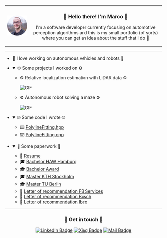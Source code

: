 <table border="0">
 <tr>
    <td>
      <img align="center" alt="me" src=".resources/me.png" width=200px />
    </td>
    <td>
      <h3 align="center" > 👋 Hello there! I'm Marco 👋 </h3>
      <p align="center" > I'm a software developer currently focusing on automotive perception algorithms and this is my small portfolio (of sorts) where you can get an idea about the stuff that I do 🙂 </p>
    </td>
 </tr>
</table>

---


- 💓 I love working on autonomous vehicles and robots 💓

- <details open>
  <summary> ⚙️ Some projects I worked on ⚙️ </summary>

  -  ⚙️ Relative localization estimation with LiDAR data ⚙️

     <img align="center" alt="GIF" src=".resources/relloc.gif" width=500px />
  -  ⚙️ Autonomous robot solving a maze ⚙️

     <img align="center" alt="GIF" src=".resources/robot.gif" width=500px />

</details>

- <details open>
  <summary> 🤓 Some code I wrote 🤓 </summary>

  -  ⌨️ [PolylineFitting.hpp](.resources/PolylineFitting.hpp)
  -  ⌨️ [PolylineFitting.cpp](.resources/PolylineFitting.cpp)

</details>

- <details open>
  <summary> 💼 Some paperwork 💼 </summary>

  -  📜 [Resume](.resources/resume.pdf)
  -  🎓 [Bachelor HAW Hamburg](.resources/bachelor.pdf)
  -  🎓 [Bachelor Award](.resources/bachelor_award.pdf.pdf)
  -  🎓 [Master  KTH Stockholm](.resources/master_kth.pdf.pdf)
  -  🎓 [Master  TU Berlin](.resources/master_tu_berlin.pdf.pdf)
  -  💌 [Letter of recommendation FB Services](.resources/recommendation_fb_services.pdf)
  -  💌 [Letter of recommendation Bosch](.resources/recommendation_bosch.pdf)
  -  💌 [Letter of recommendation Ibeo](.resources/recommendation_ibeo.pdf)
</details>

---

<h3 align="center" > 📨 Get in touch 📨 </h3>

<p align="center" >
  <a href="https://www.linkedin.com/in/marcocasagrande"><img src="https://img.shields.io/badge/-Marco%20Casagrande%20-blue?style=plastic&amp;labelColor=blue&amp;logo=LinkedIn&amp;link=https://www.linkedin.com/in/marcocasagrande" alt="LinkedIn Badge"></a> 
  <a href="https://www.xing.com/profile/Marco_Casagrande5"><img src="https://img.shields.io/badge/-Marco%20Casagrande%20-blue?style=plastic&amp;labelColor=blue&amp;logo=Xing&amp;link=https://www.xing.com/profile/Marco_Casagrande5" alt="Xing Badge"></a> 
  <a href="mailto:hire.marco.casagrande@outlook.com"><img src="https://img.shields.io/badge/-hire.marco.casagrande@outlook.com%20-blue?style=plastic&amp;labelColor=blue&amp;logo=gmail&amp;link=mailto:hire.marco.casagrande@outlook.com" alt="Mail Badge"></a> 
</p>
